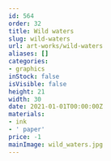 ```yaml
---
id: 564
order: 32
title: Wild waters
slug: wild-waters
url: art-works/wild-waters
aliases: []
categories:
- graphics
inStock: false
isVisible: false
height: 21
width: 30
date: 2021-01-01T00:00:00Z
materials:
- ink
- ' paper'
price: -1
mainImage: wild_waters.jpg
---
```

